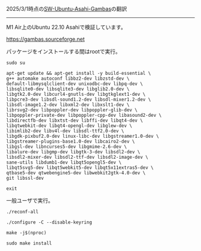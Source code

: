 2025/3/1時点の[SW-Ubuntu-Asahi-Gambas](https://github.com/AsahiLinux/docs/blob/main/docs/SW-Ubuntu-Asahi-Gambas.md)の翻訳

---
M1 Air上のUbuntu 22.10 Asahiで検証しています。

https://gambas.sourceforge.net

パッケージをインストールする間はrootで実行。
```
sudo su

apt-get update && apt-get install -y build-essential \
g++ automake autoconf libbz2-dev libzstd-dev \
default-libmysqlclient-dev unixodbc-dev libpq-dev \
libsqlite0-dev libsqlite3-dev libglib2.0-dev \
libgtk2.0-dev libcurl4-gnutls-dev libgtkglext1-dev \
libpcre3-dev libsdl-sound1.2-dev libsdl-mixer1.2-dev \
libsdl-image1.2-dev libxml2-dev libxslt1-dev \
librsvg2-dev libpoppler-dev libpoppler-glib-dev \
libpoppler-private-dev libpoppler-cpp-dev libasound2-dev \
libdirectfb-dev libxtst-dev libffi-dev libqt4-dev \
libqtwebkit-dev libqt4-opengl-dev libglew-dev \
libimlib2-dev libv4l-dev libsdl-ttf2.0-dev \
libgdk-pixbuf2.0-dev linux-libc-dev libgstreamer1.0-dev \
libgstreamer-plugins-base1.0-dev libcairo2-dev \
libgsl-dev libncurses5-dev libgmime-2.6-dev \
libalure-dev libgmp-dev libgtk-3-dev libsdl2-dev \
libsdl2-mixer-dev libsdl2-ttf-dev libsdl2-image-dev \
sane-utils libdumb1-dev libqt5opengl5-dev \
libqt5svg5-dev libqt5webkit5-dev libqt5x11extras5-dev \
qtbase5-dev qtwebengine5-dev libwebkit2gtk-4.0-dev \
git libssl-dev

exit
```

一般ユーザで実行。
```
./reconf-all

./configure -C --disable-keyring

make -j$(nproc)

sudo make install
```
